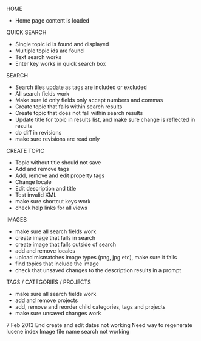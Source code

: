 HOME
* Home page content is loaded

QUICK SEARCH
* Single topic id is found and displayed
* Multiple topic ids are found
* Text search works
* Enter key works in quick search box

SEARCH
* Search tiles update as tags are included or excluded
* All search fields work
* Make sure id only fields only accept numbers and commas
* Create topic that falls within search results
* Create topic that does not fall within search results
* Update title for topic in results list, and make sure change is reflected in results
* do diff in revisions
* make sure revisions are read only

CREATE TOPIC
* Topic without title should not save
* Add and remove tags
* Add, remove and edit property tags
* Change locale
* Edit description and title
* Test invalid XML
* make sure shortcut keys work
* check help links for all views

IMAGES
* make sure all search fields work
* create image that falls in search
* create image that falls outside of search
* add and remove locales
* upload mismatches image types (png, jpg etc), make sure it fails
* find topics that include the image
* check that unsaved changes to the description results in a prompt

TAGS / CATEGORIES / PROJECTS
* make sure all search fields work
* add and remove projects
* add, remove and reorder child categories, tags and projects
* make sure unsaved changes work


7 Feb 2013
End create and edit dates not working
Need way to regenerate lucene index
Image file name search not working
